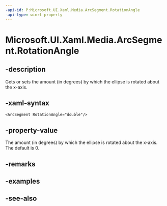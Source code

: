 ```yaml
---
-api-id: P:Microsoft.UI.Xaml.Media.ArcSegment.RotationAngle
-api-type: winrt property
---
```


<!-- Property syntax
public double RotationAngle { get;  set; }
-->

# Microsoft.UI.Xaml.Media.ArcSegment.RotationAngle

## -description
Gets or sets the amount (in degrees) by which the ellipse is rotated about the x-axis.

## -xaml-syntax
```xaml
<ArcSegment RotationAngle="double"/>
```


## -property-value
The amount (in degrees) by which the ellipse is rotated about the x-axis. The default is 0.

## -remarks

## -examples

## -see-also
